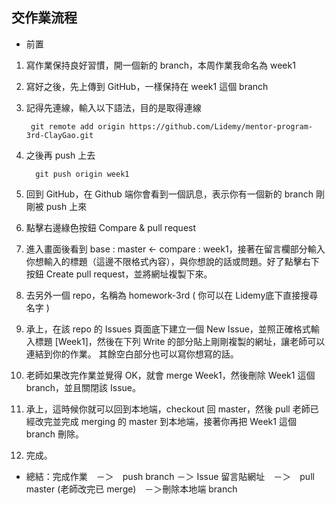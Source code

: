 ## 交作業流程

- 前置


1. 寫作業保持良好習慣，開一個新的 branch，本周作業我命名為 week1

2. 寫好之後，先上傳到 GitHub，一樣保持在 week1 這個 branch

3. 記得先連線，輸入以下語法，目的是取得連線

        git remote add origin https://github.com/Lidemy/mentor-program-3rd-ClayGao.git

4. 之後再 push 上去

         git push origin week1

5. 回到 GitHub，在 Github 端你會看到一個訊息，表示你有一個新的 branch 剛剛被 push 上來
6. 點擊右邊綠色按鈕 Compare & pull request
7. 進入畫面後看到 base : master <- compare : week1，接著在留言欄部分輸入你想輸入的標題（這邊不限格式內容），與你想說的話或問題。好了點擊右下按鈕 Create pull request，並將網址複製下來。
8. 去另外一個 repo，名稱為 homework-3rd ( 你可以在 Lidemy底下直接搜尋名字 )
9. 承上，在該 repo 的 Issues 頁面底下建立一個 New Issue，並照正確格式輸入標題 [Week1]，然後在下列 Write 的部分貼上剛剛複製的網址，讓老師可以連結到你的作業。
其餘空白部分也可以寫你想寫的話。
10. 老師如果改完作業並覺得 OK，就會 merge Week1，然後刪除 Week1 這個 branch，並且關閉該 Issue。
11. 承上，這時候你就可以回到本地端，checkout 回 master，然後 pull 老師已經改完並完成 merging 的 master 到本地端，接著你再把 Week1 這個 branch 刪除。
12. 完成。

- 總結：完成作業　－＞　push branch －＞ Issue 留言貼網址　－＞　pull master (老師改完已 merge)　－＞刪除本地端 branch